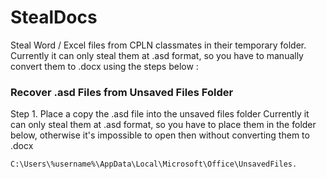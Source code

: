 # StealDocs
Steal Word / Excel files from CPLN classmates in their temporary folder.
Currently it can only steal them at .asd format, so you have to manually convert them to .docx using the steps below :


### Recover .asd Files from Unsaved Files Folder

Step 1. Place a copy the .asd file into the unsaved files folder 
Currently it can only steal them at .asd format, so you have to place them in the folder below, otherwise it's impossible to open then without converting them to .docx

`
C:\Users\%username%\AppData\Local\Microsoft\Office\UnsavedFiles.
`
